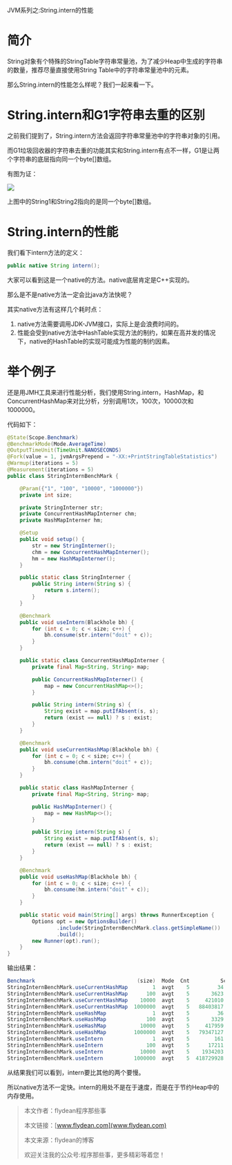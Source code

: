 JVM系列之:String.intern的性能

# 简介

String对象有个特殊的StringTable字符串常量池，为了减少Heap中生成的字符串的数量，推荐尽量直接使用String Table中的字符串常量池中的元素。

那么String.intern的性能怎么样呢？我们一起来看一下。

# String.intern和G1字符串去重的区别

之前我们提到了，String.intern方法会返回字符串常量池中的字符串对象的引用。

而G1垃圾回收器的字符串去重的功能其实和String.intern有点不一样，G1是让两个字符串的底层指向同一个byte[]数组。

有图为证：

![](https://img-blog.csdnimg.cn/20200621153827463.png?x-oss-process=image/watermark,type_ZmFuZ3poZW5naGVpdGk,shadow_0,text_aHR0cDovL3d3dy5mbHlkZWFuLmNvbQ==,size_35,color_8F8F8F,t_70)

上图中的String1和String2指向的是同一个byte[]数组。

# String.intern的性能

我们看下intern方法的定义：

~~~java
public native String intern();
~~~

大家可以看到这是一个native的方法。native底层肯定是C++实现的。

那么是不是native方法一定会比java方法快呢？

其实native方法有这样几个耗时点：

1. native方法需要调用JDK-JVM接口，实际上是会浪费时间的。
2. 性能会受到native方法中HashTable实现方法的制约，如果在高并发的情况下，native的HashTable的实现可能成为性能的制约因素。

# 举个例子

还是用JMH工具来进行性能分析，我们使用String.intern，HashMap，和ConcurrentHashMap来对比分析，分别调用1次，100次，10000次和1000000。

代码如下：

~~~java
@State(Scope.Benchmark)
@BenchmarkMode(Mode.AverageTime)
@OutputTimeUnit(TimeUnit.NANOSECONDS)
@Fork(value = 1, jvmArgsPrepend = "-XX:+PrintStringTableStatistics")
@Warmup(iterations = 5)
@Measurement(iterations = 5)
public class StringInternBenchMark {

    @Param({"1", "100", "10000", "1000000"})
    private int size;

    private StringInterner str;
    private ConcurrentHashMapInterner chm;
    private HashMapInterner hm;

    @Setup
    public void setup() {
        str = new StringInterner();
        chm = new ConcurrentHashMapInterner();
        hm = new HashMapInterner();
    }

    public static class StringInterner {
        public String intern(String s) {
            return s.intern();
        }
    }

    @Benchmark
    public void useIntern(Blackhole bh) {
        for (int c = 0; c < size; c++) {
            bh.consume(str.intern("doit" + c));
        }
    }

    public static class ConcurrentHashMapInterner {
        private final Map<String, String> map;

        public ConcurrentHashMapInterner() {
            map = new ConcurrentHashMap<>();
        }

        public String intern(String s) {
            String exist = map.putIfAbsent(s, s);
            return (exist == null) ? s : exist;
        }
    }

    @Benchmark
    public void useCurrentHashMap(Blackhole bh) {
        for (int c = 0; c < size; c++) {
            bh.consume(chm.intern("doit" + c));
        }
    }

    public static class HashMapInterner {
        private final Map<String, String> map;

        public HashMapInterner() {
            map = new HashMap<>();
        }

        public String intern(String s) {
            String exist = map.putIfAbsent(s, s);
            return (exist == null) ? s : exist;
        }
    }

    @Benchmark
    public void useHashMap(Blackhole bh) {
        for (int c = 0; c < size; c++) {
            bh.consume(hm.intern("doit" + c));
        }
    }

    public static void main(String[] args) throws RunnerException {
        Options opt = new OptionsBuilder()
                .include(StringInternBenchMark.class.getSimpleName())
                .build();
        new Runner(opt).run();
    }
}
~~~

输出结果：

~~~java
Benchmark                                 (size)  Mode  Cnt          Score          Error  Units
StringInternBenchMark.useCurrentHashMap        1  avgt    5         34.259 ±        7.191  ns/op
StringInternBenchMark.useCurrentHashMap      100  avgt    5       3623.834 ±      499.806  ns/op
StringInternBenchMark.useCurrentHashMap    10000  avgt    5     421010.654 ±    53760.218  ns/op
StringInternBenchMark.useCurrentHashMap  1000000  avgt    5   88403817.753 ± 12719402.380  ns/op
StringInternBenchMark.useHashMap               1  avgt    5         36.927 ±        6.751  ns/op
StringInternBenchMark.useHashMap             100  avgt    5       3329.498 ±      595.923  ns/op
StringInternBenchMark.useHashMap           10000  avgt    5     417959.200 ±    62853.828  ns/op
StringInternBenchMark.useHashMap         1000000  avgt    5   79347127.709 ±  9378196.176  ns/op
StringInternBenchMark.useIntern                1  avgt    5        161.598 ±        9.128  ns/op
StringInternBenchMark.useIntern              100  avgt    5      17211.037 ±      188.929  ns/op
StringInternBenchMark.useIntern            10000  avgt    5    1934203.794 ±   272954.183  ns/op
StringInternBenchMark.useIntern          1000000  avgt    5  418729928.200 ± 86876278.365  ns/op
~~~

从结果我们可以看到，intern要比其他的两个要慢。

所以native方法不一定快。intern的用处不是在于速度，而是在于节约Heap中的内存使用。

> 本文作者：flydean程序那些事
> 
> 本文链接：[www.flydean.com](www.flydean.com)
> 
> 本文来源：flydean的博客
> 
> 欢迎关注我的公众号:程序那些事，更多精彩等着您！

